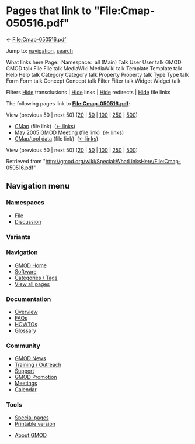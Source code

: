 <div id="mw-page-base" class="noprint">

</div>

<div id="mw-head-base" class="noprint">

</div>

<div id="content" class="mw-body" role="main">

<span id="top"></span>

<div id="mw-js-message" style="display:none;">

</div>



# <span dir="auto">Pages that link to "File:Cmap-050516.pdf"</span>

<div id="bodyContent">

<div id="contentSub">

←
[File:Cmap-050516.pdf](/wiki/File:Cmap-050516.pdf "File:Cmap-050516.pdf")

</div>

<div id="jump-to-nav" class="mw-jump">

Jump to: [navigation](#mw-navigation), [search](#p-search)

</div>

<div id="mw-content-text">

What links here Page:  Namespace:  all (Main) Talk User User talk GMOD
GMOD talk File File talk MediaWiki MediaWiki talk Template Template talk
Help Help talk Category Category talk Property Property talk Type Type
talk Form Form talk Concept Concept talk Filter Filter talk Widget
Widget talk

Filters
[Hide](/mediawiki/index.php?title=Special:WhatLinksHere/File:Cmap-050516.pdf&hidetrans=1 "Special:WhatLinksHere/File:Cmap-050516.pdf")
transclusions \|
[Hide](/mediawiki/index.php?title=Special:WhatLinksHere/File:Cmap-050516.pdf&hidelinks=1 "Special:WhatLinksHere/File:Cmap-050516.pdf")
links \|
[Hide](/mediawiki/index.php?title=Special:WhatLinksHere/File:Cmap-050516.pdf&hideredirs=1 "Special:WhatLinksHere/File:Cmap-050516.pdf")
redirects \|
[Hide](/mediawiki/index.php?title=Special:WhatLinksHere/File:Cmap-050516.pdf&hideimages=1 "Special:WhatLinksHere/File:Cmap-050516.pdf")
file links

The following pages link to
**[File:Cmap-050516.pdf](/wiki/File:Cmap-050516.pdf "File:Cmap-050516.pdf")**:

View (previous 50 \| next 50)
([20](/mediawiki/index.php?title=Special:WhatLinksHere/File:Cmap-050516.pdf&limit=20 "Special:WhatLinksHere/File:Cmap-050516.pdf")
\|
[50](/mediawiki/index.php?title=Special:WhatLinksHere/File:Cmap-050516.pdf&limit=50 "Special:WhatLinksHere/File:Cmap-050516.pdf")
\|
[100](/mediawiki/index.php?title=Special:WhatLinksHere/File:Cmap-050516.pdf&limit=100 "Special:WhatLinksHere/File:Cmap-050516.pdf")
\|
[250](/mediawiki/index.php?title=Special:WhatLinksHere/File:Cmap-050516.pdf&limit=250 "Special:WhatLinksHere/File:Cmap-050516.pdf")
\|
[500](/mediawiki/index.php?title=Special:WhatLinksHere/File:Cmap-050516.pdf&limit=500 "Special:WhatLinksHere/File:Cmap-050516.pdf"))

- [CMap](/wiki/CMap "CMap") (file link) ‎
  <span class="mw-whatlinkshere-tools">([←
  links](/mediawiki/index.php?title=Special:WhatLinksHere&target=CMap "Special:WhatLinksHere"))</span>
- [May 2005 GMOD
  Meeting](/wiki/May_2005_GMOD_Meeting "May 2005 GMOD Meeting") (file
  link) ‎ <span class="mw-whatlinkshere-tools">([←
  links](/mediawiki/index.php?title=Special:WhatLinksHere&target=May+2005+GMOD+Meeting "Special:WhatLinksHere"))</span>
- [CMap/tool data](/wiki/CMap/tool_data "CMap/tool data") (file link) ‎
  <span class="mw-whatlinkshere-tools">([←
  links](/mediawiki/index.php?title=Special:WhatLinksHere&target=CMap%2Ftool+data "Special:WhatLinksHere"))</span>

View (previous 50 \| next 50)
([20](/mediawiki/index.php?title=Special:WhatLinksHere/File:Cmap-050516.pdf&limit=20 "Special:WhatLinksHere/File:Cmap-050516.pdf")
\|
[50](/mediawiki/index.php?title=Special:WhatLinksHere/File:Cmap-050516.pdf&limit=50 "Special:WhatLinksHere/File:Cmap-050516.pdf")
\|
[100](/mediawiki/index.php?title=Special:WhatLinksHere/File:Cmap-050516.pdf&limit=100 "Special:WhatLinksHere/File:Cmap-050516.pdf")
\|
[250](/mediawiki/index.php?title=Special:WhatLinksHere/File:Cmap-050516.pdf&limit=250 "Special:WhatLinksHere/File:Cmap-050516.pdf")
\|
[500](/mediawiki/index.php?title=Special:WhatLinksHere/File:Cmap-050516.pdf&limit=500 "Special:WhatLinksHere/File:Cmap-050516.pdf"))

</div>

<div class="printfooter">

Retrieved from
"<http://gmod.org/wiki/Special:WhatLinksHere/File:Cmap-050516.pdf>"

</div>

<div id="catlinks" class="catlinks catlinks-allhidden">

</div>

<div class="visualClear">

</div>

</div>

</div>

<div id="mw-navigation">

## Navigation menu

<div id="mw-head">



<div id="left-navigation">

<div id="p-namespaces" class="vectorTabs" role="navigation"
aria-labelledby="p-namespaces-label">

### Namespaces

- <span id="ca-nstab-image"><a href="/wiki/File:Cmap-050516.pdf" accesskey="c"
  title="View the file page [c]">File</a></span>
- <span id="ca-talk"><a
  href="/mediawiki/index.php?title=File_talk:Cmap-050516.pdf&amp;action=edit&amp;redlink=1"
  accesskey="t"
  title="Discussion about the content page [t]">Discussion</a></span>

</div>

<div id="p-variants" class="vectorMenu emptyPortlet" role="navigation"
aria-labelledby="p-variants-label">

### 

### Variants[](#)

<div class="menu">

</div>

</div>

</div>





</div>

</div>

</div>

<div id="mw-panel">

<div id="p-logo" role="banner">

<a href="/wiki/Main_Page"
style="background-image: url(http://gmod.org/images/GMOD-cogs.png);"
title="Visit the main page"></a>

</div>

<div id="p-Navigation" class="portal" role="navigation"
aria-labelledby="p-Navigation-label">

### Navigation

<div class="body">

- <span id="n-GMOD-Home">[GMOD Home](/wiki/Main_Page)</span>
- <span id="n-Software">[Software](/wiki/GMOD_Components)</span>
- <span id="n-Categories-.2F-Tags">[Categories /
  Tags](/wiki/Categories)</span>
- <span id="n-View-all-pages">[View all
  pages](/wiki/Special:AllPages)</span>

</div>

</div>

<div id="p-Documentation" class="portal" role="navigation"
aria-labelledby="p-Documentation-label">

### Documentation

<div class="body">

- <span id="n-Overview">[Overview](/wiki/Overview)</span>
- <span id="n-FAQs">[FAQs](/wiki/Category:FAQ)</span>
- <span id="n-HOWTOs">[HOWTOs](/wiki/Category:HOWTO)</span>
- <span id="n-Glossary">[Glossary](/wiki/Glossary)</span>

</div>

</div>

<div id="p-Community" class="portal" role="navigation"
aria-labelledby="p-Community-label">

### Community

<div class="body">

- <span id="n-GMOD-News">[GMOD News](/wiki/GMOD_News)</span>
- <span id="n-Training-.2F-Outreach">[Training /
  Outreach](/wiki/Training_and_Outreach)</span>
- <span id="n-Support">[Support](/wiki/Support)</span>
- <span id="n-GMOD-Promotion">[GMOD
  Promotion](/wiki/GMOD_Promotion)</span>
- <span id="n-Meetings">[Meetings](/wiki/Meetings)</span>
- <span id="n-Calendar">[Calendar](/wiki/Calendar)</span>

</div>

</div>

<div id="p-tb" class="portal" role="navigation"
aria-labelledby="p-tb-label">

### Tools

<div class="body">

- <span id="t-specialpages"><a href="/wiki/Special:SpecialPages" accesskey="q"
  title="A list of all special pages [q]">Special pages</a></span>
- <span id="t-print"><a
  href="/mediawiki/index.php?title=Special:WhatLinksHere/File:Cmap-050516.pdf&amp;printable=yes"
  rel="alternate" accesskey="p"
  title="Printable version of this page [p]">Printable version</a></span>

</div>

</div>

</div>

</div>

<div id="footer" role="contentinfo">

- <span id="footer-places-about">[About
  GMOD](/wiki/GMOD:About "GMOD:About")</span>

<!-- -->






</div>
